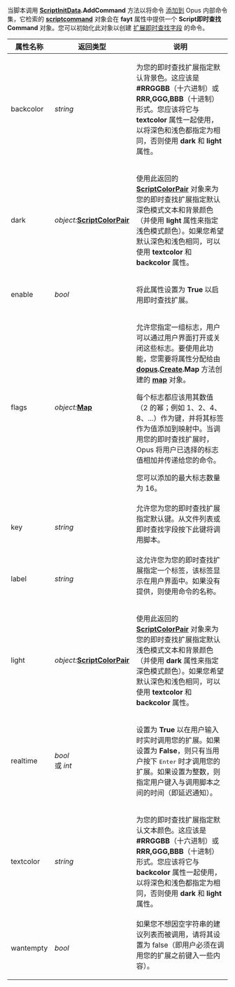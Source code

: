 当脚本调用 **[ScriptInitData](scriptinitdata.zh.md).AddCommand** 方法以将命令 [添加到](/Manual/scripting/example_scripts/adding_a_new_internal_command.zh.md) Opus 内部命令集，它检索的 **[scriptcommand](scriptcommand.zh.md)** 对象会在 **fayt** 属性中提供一个 **Script即时查找Command** 对象。您可以初始化此对象以创建 [扩展即时查找字段](/Manual/scripting/example_scripts/extending_the_fayt.zh.md) 的命令。

<table>
<thead><tr><th>
属性名称</th><th>
返回类型</th><th>
说明
</th></tr></thead><tbody><tr><td>
backcolor</td><td>

*string*</td><td>

为您的即时查找扩展指定默认背景色。这应该是 **\#RRGGBB**（十六进制）或 **RRR,GGG,BBB**（十进制）形式。您应该将它与 **textcolor** 属性一起使用，以将深色和浅色都指定为相同，否则使用 **dark** 和 **light** 属性。
</td></tr><tr><td>
dark</td><td>

*object:***[ScriptColorPair](scriptcolorpair.zh.md)**</td><td>

使用此返回的 **[ScriptColorPair](scriptcolorpair.zh.md)** 对象来为您的即时查找扩展指定默认深色模式文本和背景颜色（并使用 **light** 属性来指定浅色模式颜色）。如果您希望默认深色和浅色相同，可以使用 **textcolor** 和 **backcolor** 属性。
</td></tr><tr><td>
enable</td><td>

*bool*</td><td>

将此属性设置为 **True** 以启用即时查找扩展。
</td></tr><tr><td>
flags</td><td>

*object:***[Map](map.zh.md)**</td><td>

允许您指定一组标志，用户可以通过用户界面打开或关闭这些标志。要使用此功能，您需要将属性分配给由 **[dopus](dopus.zh.md).[Create](dopusfactory.zh.md).Map** 方法创建的 **[map](map.zh.md)** 对象。

每个标志都应该用其数值（2 的幂；例如 1、2、4、8、...）作为键，并将其标签作为值添加到映射中。当调用您的即时查找扩展时，Opus 将用户已选择的标志值相加并传递给您的命令。

您可以添加的最大标志数量为 16。
</td></tr><tr><td>
key</td><td>

*string*</td><td>
允许您为您的即时查找扩展指定默认键。从文件列表或即时查找字段按下此键将调用脚本。
</td></tr><tr><td>
label</td><td>

*string*</td><td>
这允许您为您的即时查找扩展指定一个标签，该标签显示在用户界面中。如果没有提供，则使用命令的名称。
</td></tr><tr><td>
light</td><td>

*object:***[ScriptColorPair](scriptcolorpair.zh.md)**</td><td>

使用此返回的 **[ScriptColorPair](scriptcolorpair.zh.md)** 对象来为您的即时查找扩展指定默认浅色模式文本和背景颜色（并使用 **dark** 属性来指定深色模式颜色）。如果您希望默认深色和浅色相同，可以使用 **textcolor** 和 **backcolor** 属性。
</td></tr><tr><td>
realtime</td><td>

*bool*  
或 *int*</td><td>

设置为 **True** 以在用户输入时实时调用您的扩展。如果设置为 **False**，则只有当用户按下 <kbd>Enter</kbd> 时才调用您的扩展。如果设置为整数，则指定用户键入与调用脚本之间的时间（即延迟通知）。
</td></tr><tr><td>
textcolor</td><td>

*string*</td><td>

为您的即时查找扩展指定默认文本颜色。这应该是 **\#RRGGBB**（十六进制）或 **RRR,GGG,BBB**（十进制）形式。您应该将它与 **backcolor** 属性一起使用，以将深色和浅色都指定为相同，否则使用 **dark** 和 **light** 属性。
</td></tr><tr><td>
wantempty</td><td>

*bool*</td><td>
如果您不想因空字符串的建议列表而被调用，请将其设置为 false（即用户必须在调用您的扩展之前键入一些内容）。
</td></tr></tbody>
</table>